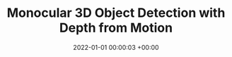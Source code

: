 ---
layout: post
title:  "Monocular 3D Object Detection with Depth from Motion"
date:   2022-01-01 00:00:03 +00:00
image: pubs/2022.DfM/teaser.png
categories: research
sub_fields: "Pioneering Research on Embodied AI"

# author: ""
authors: "<u>Tai Wang</u>, <strong>Jiangmiao Pang</strong><sup>&dagger;</sup>, Dahua Lin"
venue: "European Conference on Computer Vision (ECCV)"
# page:
arxiv: https://arxiv.org/abs/2207.12988
# paper: 
code: https://github.com/Tai-Wang/Depth-from-Motion
# poster: pubs/2021.PGD/poster.jpeg
# video: 
# slide:
zhihu: https://zhuanlan.zhihu.com/p/552559901
bibtex: pubs/2022.DfM/bibtex.txt
highlight: Oral Presentation
---